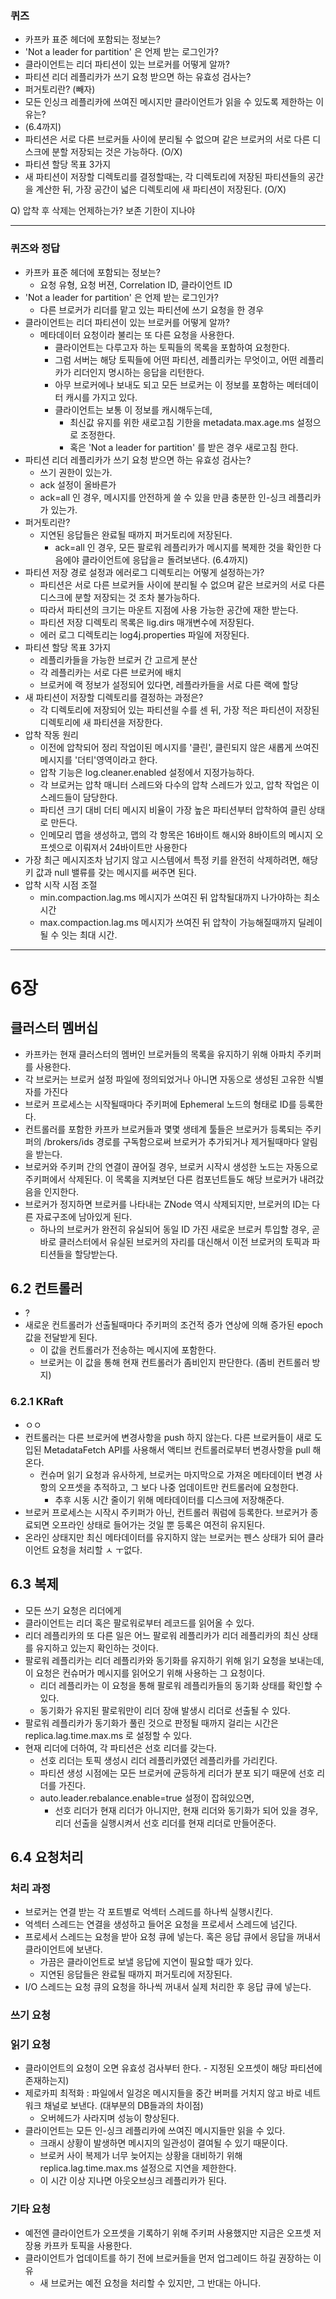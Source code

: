 ### 퀴즈
 * 카프카 표준 헤더에 포함되는 정보는?
 * 'Not a leader for partition' 은 언제 받는 로그인가?
 * 클라이언트는 리더 파티션이 있는 브로커를 어떻게 알까?
 * 파티션 리더 레플리카가 쓰기 요청 받으면 하는 유효성 검사는?
 * 퍼거토리란? (빼자)
 * 모든 인싱크 레플리카에 쓰여진 메시지만 클라이언트가 읽을 수 있도록 제한하는 이유는?
 * (6.4까지)
 * 파티션은 서로 다른 브로커들 사이에 분리될 수 없으며 같은 브로커의 서로 다른 디스크에 분할 저장되는 것은 가능하다. (O/X)
 * 파티션 할당 목표 3가지
 * 새 파티션이 저장할 디렉토리를 결정할때는, 각 디렉토리에 저장된 파티션들의 공간을 계산한 뒤, 가장 공간이 넓은 디렉토리에 새 파티션이 저장된다.  (O/X)

Q) 압착 후 삭제는 언제하는가? 보존 기한이 지나야


---

  
### 퀴즈와 정답
 * 카프카 표준 헤더에 포함되는 정보는?
    * 요청 유형, 요청 버젼, Correlation ID, 클라이언트 ID
 * 'Not a leader for partition' 은 언제 받는 로그인가?
   * 다른 브로커가 리더를 맡고 있는 파티션에 쓰기 요청을 한 경우
 * 클라이언트는 리더 파티션이 있는 브로커를 어떻게 알까?
   * 메타데이터 요청이라 불리는 또 다른 요청을 사용한다.
     * 클라이언트는 다루고자 하는 토픽들의 목록을 포함하여 요청한다.
     * 그럼 서버는 해당 토픽들에 어떤 파티션, 레플리카는 무엇이고, 어떤 레플리카가 리더인지 명시하는 응답을 리턴한다.
     * 아무 브로커에나 보내도 되고 모든 브로커는 이 정보를 포함하는 메터데이터 캐시를 가지고 있다.
     * 클라이언트는 보통 이 정보를 캐시해두는데,
        * 최신값 유지를 위한 새로고침 기한을 metadata.max.age.ms 설정으로 조정한다.
        * 혹은 'Not a leader for partition' 를 받은 경우 새로고침 한다.
 * 파티션 리더 레플리카가 쓰기 요청 받으면 하는 유효성 검사는?
    * 쓰기 권한이 있는가.
    * ack 설정이 올바른가
    * ack=all 인 경우, 메시지를 안전하게 쓸 수 있을 만큼 충분한 인-싱크 레플리카가 있는가.
 * 퍼거토리란?
    * 지연된 응답들은 완료될 때까지 퍼거토리에 저장된다.
      * ack=all 인 경우, 모든 팔로워 레플리카가 메시지를 복제한 것을 확인한 다음에야 클라이언트에 응답을ㄹ 돌려보낸다.
(6.4까지)
 * 파티션 저장 경로 설정과 에러로그 디렉토리는 어떻게 설정하는가?
   * 파티션은 서로 다른 브로커들 사이에 분리될 수 없으며 같은 브로커의 서로 다른 디스크에 분할 저장되는 것 조차 불가능하다.
   * 따라서 파티션의 크기는 마운트 지점에 사용 가능한 공간에 재한 받는다.
   * 파티션 저장 디렉토리 목록은 lig.dirs 매개변수에 저장된다.
   * 에러 로그 디렉토리는 log4j.properties 파일에 저장된다.
 * 파티션 할당 목표 3가지
    * 레플리카들을 가능한 브로커 간 고르게 분산
    * 각 레플리카는 서로 다른 브로커에 배치
    * 브로커에 랙 정보가 설정되어 있다면, 레플라카들을 서로 다른 랙에 할당
 * 새 파티션이 저장할 디렉토리를 결정하는 과정은?
    * 각 디렉토리에 저장되어 있는 파티션읠 수를 센 뒤, 가장 적은 파티션이 저장된 디렉토리에 새 파티션을 저장한다.  
 * 압착 작동 원리
   * 이전에 압착되어 정리 작업이된 메시지를 '클린', 클린되지 않은 새롭게 쓰여진 메시지를 '더티'영역이라고 한다.
   * 압착 기능은 log.cleaner.enabled 설정에서 지정가능하다.
   * 각 브로커는 압착 매니터 스레드와 다수의 압착 스레드가 있고, 압착 작업은 이 스레드들이 담당한다.
   * 파티션 크기 대비 더티 메시지 비율이 가장 높은 파티션부터 압착하여 클린 상태로 만든다.
   * 인메모리 맵을 생성하고, 맵의 각 항목은 16바이트 해시와 8바이트의 메시지 오프셋으로 이뤄져서 24바이트만 사용한다
 * 가장 최근 메시지조차 남기지 않고 시스템에서 특정 키를 완전히 삭제하려면, 해당 키 값과 null 밸류를 갖는 메시지를 써주면 된다.
 * 압착 시작 시점 조절
   * min.compaction.lag.ms 메시지가 쓰여진 뒤 압착될대까지 나가야하는 최소 시간
   * max.compaction.lag.ms 메시지가 쓰여진 뒤 압착이 가능해질때까지 딜레이될 수 잇는 최대 시간.  



---
  
# 6장

## 클러스터 멤버십
 * 카프카는 현재 클러스터의 멤버인 브로커들의 목록을 유지하기 위해 아파치 주키퍼를 사용한다.
 * 각 브로커는 브로커 설정 파일에 정의되었거나 아니면 자동으로 생성된 고유한 식별자를 가진다
 * 브로커 프로세스는 시작될때마다 주키퍼에 Ephemeral 노드의 형태로 ID를 등록한다.
 * 컨트롤러를 포함한 카프카 브로커들과 몇몇 생테계 툴들은 브로커가 등록되는 주키퍼의 /brokers/ids 경로를 구독함으로써 브로커가 추가되거나 제거될때마다 알림을 받는다.
 * 브로커와 주키퍼 간의 연결이 끊어질 경우, 브로커 시작시 생성한 노드는 자동으로 주키퍼에서 삭제된다. 이 목록을 지켜보던 다른 컴포넌트들도 해당 브로커가 내려갔음을 인지한다.
 * 브로커가 정지하면 브로커를 나타내는 ZNode 역시 삭제되지만, 브로커의 ID는 다른 자료구조에 남아있게 된다.
   * 하나의 브로커가 완전히 유실되어 동일 ID 가진 새로운 브로커 투입할 경우, 곧바로 클러스터에서 유실된 브로커의 자리를 대신해서 이전 브로커의 토픽과 파티션들을 할당받는다.
  
## 6.2 컨트롤러
 * ?
 * 새로운 컨트롤러가 선출될때마다 주키퍼의 조건적 증가 연상에 의해 증가된 epoch 값을 전달받게 된다.
    * 이 값을 컨트롤러가 전송하는 메시지에 포함한다.
    * 브로커는 이 값을 통해 현재 컨트롤러가 좀비인지 판단한다. (좀비 컨트롤러 방지)

### 6.2.1 KRaft
 * ㅇㅇ
 * 컨트롤러는 다른 브로커에 변경사항을 push 하지 않는다. 다른 브로커들이 새로 도입된 MetadataFetch API를 사용해서 액티브 컨트롤러로부터 변경사항을 pull 해온다.
   * 컨슈머 읽기 요청과 유사하게, 브로커는 마지막으로 가져온 메타데이터 변경 사항의 오프셋을 추적하고, 그 보다 나중 업데이트만 컨트롤러에 요청한다.
     * 추후 시동 시간 줄이기 위해 메타데이터를 디스크에 저장해준다.
 * 브로커 프로세스는 시작시 주키퍼가 아닌, 컨트롤러 쿼럼에 등록한다. 브로커가 종료되면 오프라인 상태로 들어가는 것일 뿐 등록은 여전히 유지된다.
 * 온라인 상태지만 최신 메타데이터를 유지하지 않는 브로커는 펜스 상태가 되어 클라이언트 요청을 처리할 ㅅ ㅜ없다.

## 6.3 복제
 * 모든 쓰기 요청은 리더에게
 * 클라이언트는 리더 혹은 팔로워로부터 레코드를 읽어올 수 있다.
 * 리더 레플리카의 또 다른 일은 어느 팔로워 레플리카가 리더 레플리카의 최신 상태를 유지하고 있는지 확인하는 것이다.
 * 팔로워 레플리카는 리더 레플리카와 동기화를 유지하기 위해 읽기 요청을 보내는데, 이 요청은 컨슈머가 메시지를 읽어오기 위해 사용하는 그 요청이다.
   * 리더 레플리카는 이 요청을 통해 팔로워 레플리카들의 동기화 상태를 확인할 수 있다.
   * 동기화가 유지된 팔로워만이 리더 장애 발생시 리더로 선출될 수 있다.
 * 팔로워 레플리카가 동기화가 풀린 것으로 판정될 때까지 걸리는 시간은 replica.lag.time.max.ms 로 설정할 수 있다.
 * 현재 리더에 더하여, 각 파티션은 선호 리더를 갖는다.
   * 선호 리더는 토픽 생성시 리더 레플리카였던 레플리카를 가리킨다.
   * 파티션 생성 시점에는 모든 브로커에 균등하게 리더가 분포 되기 때문에 선호 리더를 가진다.
   * auto.leader.rebalance.enable=true 설정이 잡혀있으면,
      * 선호 리더가 현재 리더가 아니지만, 현재 리더와 동기화가 되어 있을 경우, 리더 선출을 실행시켜서 선호 리더를 현재 리더로 만들어준다.

## 6.4 요청처리
### 처리 과정
 * 브로커는 연결 받는 각 포트별로 억섹터 스레드를 하나씩 실행시킨다.
 * 억섹터 스레드는 연결을 생성하고 들어온 요청을 프로세서 스레드에 넘긴다.
 * 프로세서 스레드는 요청을 받아 요청 큐에 넣는다. 혹은 응답 큐에서 응답을 꺼내서 클라이언트에 보낸다.
   * 가끔은 클라이언트로 보낼 응답에 지연이 필요할 때가 있다.
   * 지연된 응답들은 완료될 때까지 퍼거토리에 저장된다. 
 * I/O 스레드는 요청 큐의 요청을 하나씩 꺼내서 실제 처리한 후 응답 큐에 넣는다.


### 쓰기 요청


### 읽기 요청
 * 클라이언트의 요청이 오면 유효성 검사부터 한다. - 지정된 오프셋이 해당 파티션에 존재하는지)
 * 제로카피 최적화 : 파일에서 일겅온 메시지들을 중간 버퍼를 거치지 않고 바로 네트워크 채널로 보낸다. (대부분의 DB들과의 차이점)
    * 오버헤드가 사라지며 성능이 향상된다.
 * 클라이언트는 모든 인-싱크 레플리카에 쓰여진 메시지들만 읽을 수 있다.
    * 크래시 상황이 발생하면 메시지의 일관성이 결여될 수 있기 때문이다.
    * 브로커 사이 복제가 너무 늦어지는 상황을 대비하기 위해 replica.lag.time.max.ms 설정으로 지연을 제한한다.
    * 이 시간 이상 지나면 아웃오브싱크 레플리카가 된다.

### 기타 요청
 * 예전엔 클라이언트가 오프셋을 기록하기 위해 주키퍼 사용했지만 지금은 오프셋 저장용 카프카 토픽을 사용한다.
 * 클라이언트가 업데이트를 하기 전에 브로커들을 먼저 업그레이드 하길 권장하는 이유
    * 새 브로커는 예전 요청을 처리할 수 있지만, 그 반대는 아니다. 





